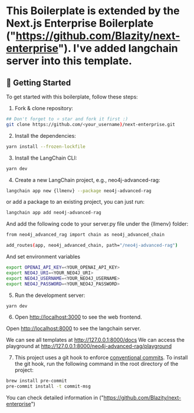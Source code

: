 # This Boilerplate is extended by the Next.js Enterprise Boilerplate ("https://github.com/Blazity/next-enterprise"). I've added langchain server into this template.

## 🎯 Getting Started

To get started with this boilerplate, follow these steps:

1. Fork & clone repository:

```bash
## Don't forget to ⭐ star and fork it first :)
git clone https://github.com/<your_username)/next-enterprise.git
```

2. Install the dependencies:

```bash
yarn install --frozen-lockfile
```

3. Install the LangChain CLI:

```bash
yarn dev
```
4. Create a new LangChain project, e.g., neo4j-advanced-rag:

```bash
langchain app new {llmenv} --package neo4j-advanced-rag
```

or add a package to an existing project, you can just run:

```bash
langchain app add neo4j-advanced-rag
```

And add the following code to your server.py file under the {llmenv} folder:

```bash
from neo4j_advanced_rag import chain as neo4j_advanced_chain

add_routes(app, neo4j_advanced_chain, path="/neo4j-advanced-rag")
```

And set environment variables

```bash
export OPENAI_API_KEY=<YOUR_OPENAI_API_KEY>
export NEO4J_URI=<YOUR_NEO4J_URI>
export NEO4J_USERNAME=<YOUR_NEO4J_USERNAME>
export NEO4J_PASSWORD=<YOUR_NEO4J_PASSWORD>
```

5. Run the development server:

```bash
yarn dev
```

6. Open [http://localhost:3000](http://localhost:3000) to see the web frontend.

Open [http://localhost:8000](http://localhost:8000) to see the langchain server.

We can see all templates at http://127.0.0.1:8000/docs We can access the playground at http://127.0.0.1:8000/neo4j-advanced-rag/playground

7. This project uses a git hook to enforce [conventional commits](https://github.com/qoomon/git-conventional-commits). To install the git hook, run the following command in the root directory of the project:

```sh
brew install pre-commit
pre-commit install -t commit-msg
```

You can check detailed information in ("https://github.com/Blazity/next-enterprise")

